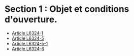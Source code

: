 # Section 1 : Objet et conditions d'ouverture.

* [Article L6324-1](./LEGIARTI000031548981.md)
* [Article L6324-5](./LEGIARTI000028698064.md)
* [Article L6324-5-1](./LEGIARTI000028698066.md)
* [Article L6324-6](./LEGIARTI000006904248.md)
